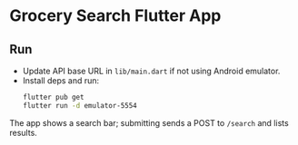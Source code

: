 # Grocery Search Flutter App

## Run
- Update API base URL in `lib/main.dart` if not using Android emulator.
- Install deps and run:
  ```bash
  flutter pub get
  flutter run -d emulator-5554
  ```

The app shows a search bar; submitting sends a POST to `/search` and lists results.